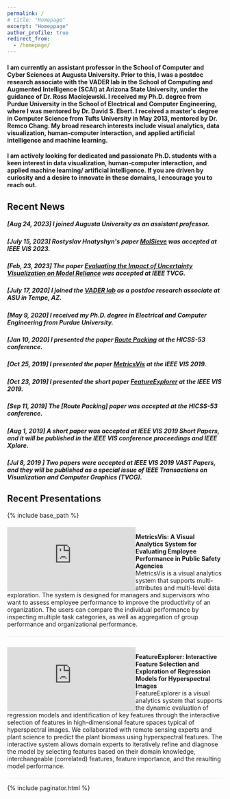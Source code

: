 ```yaml
---
permalink: /
# title: "Homepage"
excerpt: "Homeppage"
author_profile: true
redirect_from: 
  - /homepage/
---
```

#### I am currently an assistant professor in the School of Computer and Cyber Sciences at Augusta University. Prior to this, I was a postdoc research associate with the VADER lab in the School of Computing and Augmented Intelligence (SCAI) at Arizona State University, under the guidance of Dr. Ross Maciejewski. I received my Ph.D. degree from Purdue University in the School of Electrical and Computer Engineering, where I was mentored by Dr. David S. Ebert. I received a master's degree in Computer Science from Tufts University in May 2013, mentored by Dr. Remco Chang. My broad research interests include visual analytics, data visualization, human-computer interaction, and applied artificial intelligence and machine learning.


#### I am actively looking for dedicated and passionate Ph.D. students with a keen interest in data visualization, human-computer interaction, and applied machine learning/ artificial intelligence. If you are driven by curiosity and a desire to innovate in these domains, I encourage you to reach out.

## Recent News

##### [Aug 24, 2023] I joined Augusta University as an assistant professor.
##### [July 15, 2023] Rostyslav Hnatyshyn's paper [MolSieve](https://arxiv.org/abs/2308.11724) was accepted at IEEE VIS 2023.
##### [Feb, 23, 2023] The paper [Evaluating the Impact of Uncertainty Visualization on Model Reliance](https://doi.org/10.1109/TVCG.2023.3251950) was accepted at IEEE TVCG.
##### [July 17, 2020] I joined the [VADER lab](https://vader.lab.asu.edu/#/) as a postdoc research associate at ASU in Tempe, AZ.
##### [May 9, 2020] I received my Ph.D. degree in Electrical and Computer Engineering from Purdue University.
##### [Jan 10, 2020] I presented the paper [Route Packing](https://scholarspace.manoa.hawaii.edu/items/63efcfe0-bcc5-4039-a6c1-92b03f8c7cfc) at the HICSS-53 conference.
##### [Oct 25, 2019] I presented the paper [MetricsVis](https://ieeexplore.ieee.org/abstract/document/8805443) at the IEEE VIS 2019.
##### [Oct 23, 2019] I presented the short paper [FeatureExplorer](https://ieeexplore.ieee.org/abstract/document/8933619) at the IEEE VIS 2019.
##### [Sep 11, 2019] The [Route Packing] paper was accepted at the HICSS-53 conference.
##### [Aug 1, 2019] A short paper was accepted at IEEE VIS 2019 Short Papers, and it will be published in the IEEE VIS conference proceedings and IEEE Xplore.
##### [Jul 8, 2019 ] Two papers were accepted at IEEE VIS 2019 VAST Papers, and they will be published as a special issue of IEEE Transactions on Visualization and Computer Graphics (TVCG).

## Recent Presentations

{% include base_path %}

<!-- <script src="{{ base_path }}/assets/js/projects.js"></script>

<div class="archive" id="projectsList"></div> -->
<div>
  <div class="row" style="padding: 5px 0; border-bottom: 1px solid #ddd;" >
    <div class="col-sm-5"  style="padding-left:0; float: left; vertical-align: top; dispaly: inline-block;">
      <iframe src="https://player.vimeo.com/video/372725937" style="width: 100%;" frameborder="0" allow="autoplay; fullscreen" allowfullscreen></iframe>
    </div>
    <div class="col-sm-7" style="padding-left:0; font-size: 14px">
      <p>
      <span>
          <b>MetricsVis: A Visual Analytics System for Evaluating Employee Performance in Public Safety Agencies</b><br/>
          MetricsVis is a visual analytics system that supports multi-attributes and multi-level data exploration. The system is designed for managers and supervisors who want to assess employee performance to improve the productivity of an organization. The users can compare the individual performance by inspecting multiple task categories, as well as aggregation of group performance and organizational performance.
      </span>
      </p>
    </div>
  </div>
  <div class="row" style="padding: 25px 0 5px 0; border-bottom: 1px solid #ddd;" >
    <div class="col-sm-5"  style="padding-left:0; float: left; vertical-align: top; dispaly: inline-block;">
      <iframe src="https://player.vimeo.com/video/374187616" style="width: 100%;" frameborder="0" allow="autoplay; fullscreen" allowfullscreen></iframe>
    </div>
    <div class="col-sm-7" style="padding-left:0; font-size: 14px">
      <p>
      <span>
          <b>FeatureExplorer: Interactive Feature Selection and Exploration of Regression Models for Hyperspectral Images</b><br/>
          FeatureExplorer is a visual analytics system that supports the dynamic evaluation of regression models and identification of key features through the interactive selection of features in high-dimensional feature spaces typical of hyperspectral images. We collaborated with remote sensing experts and plant science to predict the plant biomass using hyperspectral features. The interactive system allows domain experts to iteratively refine and diagnose the model by selecting features based on their domain knowledge, interchangeable (correlated) features, feature importance, and the resulting model performance. 
      </span>
      </p>
    </div>
  </div>
</div>

<!-- Global site tag (gtag.js) - Google Analytics -->
<script async src="https://www.googletagmanager.com/gtag/js?id=UA-111496562-1"></script>
<script>
  window.dataLayer = window.dataLayer || [];
  function gtag(){dataLayer.push(arguments);}
  gtag('js', new Date());

  gtag('config', 'UA-111496562-1');
</script>

{% include paginator.html %}



